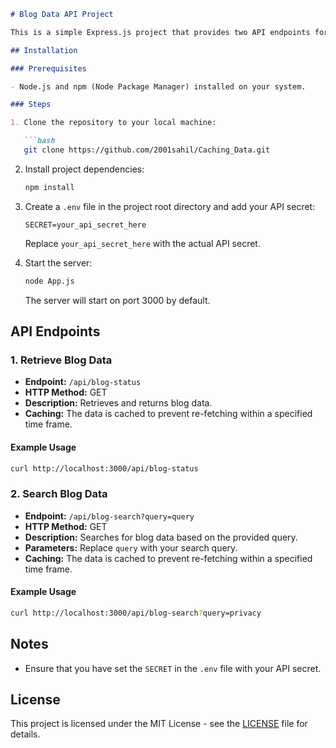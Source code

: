 ```markdown
# Blog Data API Project

This is a simple Express.js project that provides two API endpoints for retrieving and searching blog data. It also includes caching of the retrieved data using Lodash's `memoize` function.

## Installation

### Prerequisites

- Node.js and npm (Node Package Manager) installed on your system.

### Steps

1. Clone the repository to your local machine:

   ```bash
   git clone https://github.com/2001sahil/Caching_Data.git
   ```


2. Install project dependencies:

   ```bash
   npm install
   ```

3. Create a `.env` file in the project root directory and add your API secret:

   ```env
   SECRET=your_api_secret_here
   ```

   Replace `your_api_secret_here` with the actual API secret.

4. Start the server:

   ```bash
   node App.js
   ```

   The server will start on port 3000 by default.

## API Endpoints

### 1. Retrieve Blog Data

- **Endpoint:** `/api/blog-status`
- **HTTP Method:** GET
- **Description:** Retrieves and returns blog data.
- **Caching:** The data is cached to prevent re-fetching within a specified time frame.

#### Example Usage

```bash
curl http://localhost:3000/api/blog-status
```

### 2. Search Blog Data

- **Endpoint:** `/api/blog-search?query=query`
- **HTTP Method:** GET
- **Description:** Searches for blog data based on the provided query.
- **Parameters:** Replace `query` with your search query.
- **Caching:** The data is cached to prevent re-fetching within a specified time frame.

#### Example Usage

```bash
curl http://localhost:3000/api/blog-search?query=privacy
```

## Notes

- Ensure that you have set the `SECRET` in the `.env` file with your API secret.

## License

This project is licensed under the MIT License - see the [LICENSE](LICENSE) file for details.
```
